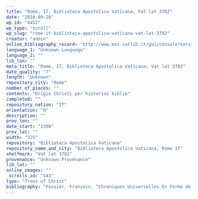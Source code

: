 ```yaml
---
title: "Rome, IT, Biblioteca Apostolica Vaticana, Vat lat 3782"
date: "2016-09-28"
wp_id: "4452"
wp_type: "scroll"
wp_slug: "rome-it-biblioteca-apostolica-vaticana-vat-lat-3782"
creator: "admin"
online_bibliography_record: "http://www.mss.vatlib.it/gui/console?service=present&term=@5Vat.lat.3782_ms&item=1&add=0&search=1&filter=&relation=3&operator=&attribute=3040#"
language_1: "Unknown Language"
language_2: ""
lib_lon: ""
meta_title: "Rome, IT, Biblioteca Apostolica Vaticana, Vat lat 3782"
date_quality: "?"
length: "Unknown"
repository_city: "Rome"
number_of_pieces: ""
contents: "Origio Christi per historias biblie"
completed: ""
repository_nation: "IT"
orientation: "H"
description: ""
prov_lon: ""
date_start: "1300"
prov_lat: ""
width: "325"
repository: "Biblioteca Apostolica Vaticana"
repository_name_and_city: "Biblioteca Apostolica Vaticana, Rome IT"
shelfmark: "Vat lat 3782"
provenance: "Unknown Provenance"
lib_lat: ""
online_images: ""
_scrolls_id: "543"
type: "Trees of Christ"
bibliography: "Fossier, François. “Chroniques Universelles En Forme de Rouleau À La Fin Du Moyen Age.” Bulletin de La Société Nationale Des Antiquaires de France, 1980, 171."
---
```



